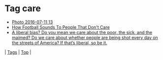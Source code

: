 <!--
title: Tag care
date: 2020-06-28T15:26:58.733Z
tags:
-->
# Tag care

 * [Photo 2016-07-11 13](147237034789.md)
 * [How Football Sounds To People That Don't Care](85913569219.md)
 * [A liberal bias? Do you mean we care about the poor, the sick, and the maimed? Do we care about whether people are being shot every day on the streets of America? If that’s liberal, so be it.](86331846794.md)

| [Tags](tags.md) | [Top](index.md) |
